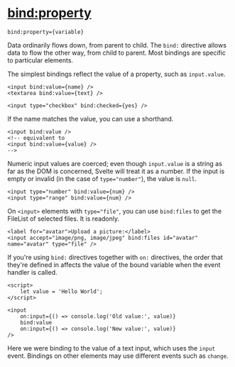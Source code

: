 # [bind:property](https://svelte.dev/docs/element-directives#bind-property)
```sveltehtml
bind:property={variable}
```
Data ordinarily flows down, from parent to child. The `bind:` directive allows data to flow the other way, from child to parent. Most bindings are specific to particular elements.

The simplest bindings reflect the value of a property, such as `input.value`.
```sveltehtml
<input bind:value={name} />
<textarea bind:value={text} />

<input type="checkbox" bind:checked={yes} />
```
If the name matches the value, you can use a shorthand.
```sveltehtml
<input bind:value />
<!-- equivalent to
<input bind:value={value} />
-->
```
Numeric input values are coerced; even though `input.value` is a string as far as the DOM is concerned, Svelte will treat it as a number. If the input is empty or invalid (in the case of `type="number"`), the value is `null`.
```sveltehtml
<input type="number" bind:value={num} />
<input type="range" bind:value={num} />
```
On `<input>` elements with `type="file"`, you can use `bind:files` to get the FileList of selected files. It is readonly.
```sveltehtml
<label for="avatar">Upload a picture:</label>
<input accept="image/png, image/jpeg" bind:files id="avatar" name="avatar" type="file" />
```
If you're using `bind:` directives together with `on:` directives, the order that they're defined in affects the value of the bound variable when the event handler is called.
```sveltehtml
<script>
	let value = 'Hello World';
</script>

<input
	on:input={() => console.log('Old value:', value)}
	bind:value
	on:input={() => console.log('New value:', value)}
/>
```
Here we were binding to the value of a text input, which uses the `input` event. Bindings on other elements may use different events such as `change`.
